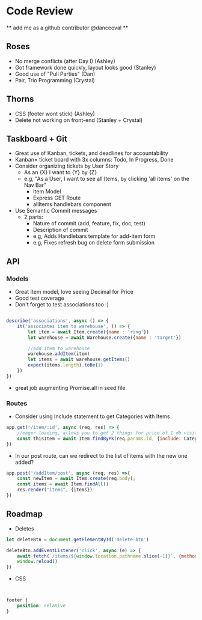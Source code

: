 # Code Review

** add me as a github contributor @danceoval **

## Roses

* No merge conflicts (after Day I) (Ashley)
* Got framework done quickly, layout looks good (Stanley)
* Good use of "Pull Parties" (Dan)
* Pair, Trio Programming (Crystal)

## Thorns

* CSS (footer wont stick) (Ashley)
* Delete not working on front-end (Stanley + Crystal)

## Taskboard + Git

* Great use of Kanban, tickets, and deadlines for accountability
* Kanban= ticket board with 3x columns: Todo, In Progress, Done
* Consider organizing tickets by User Story
	* As an {X} I want to {Y} by {Z}
	* e.g, "As a User, I want to see all Items, by clicking 'all items' on the Nav Bar"
		* Item Model
		* Express GET Route
		* allItems handlebars component
* Use Semantic Commit messages
	* 2 parts:
		* Nature of commit (add, feature, fix, doc, test)
		* Description of commit
		* e.g, Adds Handlebars template for add-item form
		* e.g, Fixes refresh bug on delete form submission

## API

### Models

* Great Item model, love seeing Decimal for Price
* Good test coverage
* Don't forget to test associations too :)
```javascript

describe('associations', async () => {
	it('associates item to warehouse', () => {
		let item = await Item.create({name : 'ring'})
		let warehouse = await Warehouse.create({name : 'target'})

		//add item to warehouse
		warehouse.addItem(item)
		let items = await warehouse.getItems()
		expect(items.length).toBe(1)
	})
})

```
* great job augmenting Promise.all in seed file

### Routes

* Consider using Include statement to get Categories with Items
```js
app.get('/item/:id', async (req, res) => {
	//eager loading, allows you to get 2 things for price of 1 db visit
    const thisItem = await Item.findByPk(req.params.id, {include: Category})
})

```

* In our post route, can we redirect to the list of items with the new one added?
```js
app.post('/addItem/post', async (req, res) =>{    
    const newItem = await Item.create(req.body);
    const items = await Item.findAll()
    res.render("items", {items})
})

```

## Roadmap

* Deletes
```js
let deleteBtn = document.getElementById('delete-btn')

deleteBtn.addEventListener('click', async (e) => {
	await fetch(`/items/${window.location.pathname.slice(-1)}`, {method : Delete})
	window.reload()
})

```
* CSS
```css


footer {
	position: relative
}
```
